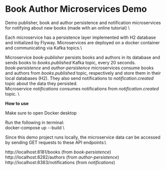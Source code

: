 # Book Author Microservices Demo
Demo publisher, book and author persistence and notification microservices for notifying about new books
(made with an online tutorial) \

Each microservice has a persistence layer implemented with H2 database and initialized by Flyway. Microservices are deployed on a docker container and communicating via Kafka topics.\

Microservice *book-publisher* persists books and authors in its database and sends books to *books.published* Kafka topic, every 20 seconds.\
*book-persistence* and *author-persistence* microservices consume books and authors from *books.published* topic, respectively and store them in their local databases (H2). They also send notifications to *notification.created* topic about the data they persisted.\
Microservice *notifications*  consumes notifications from *notification.created* topic. \

**How to use**

Make sure to open Docker desktop

Run the following in terminal:\
docker-compose up --build \

Since this demo project runs locally, the microservice data can be accessed by sending GET requests to these API endpoints:\

http://localhost:8181/books (from *book-persistence*) \
http://localhost:8282/authors (from *author-persistence*) \
http://localhost:8383/notifications (from *notifications*)

